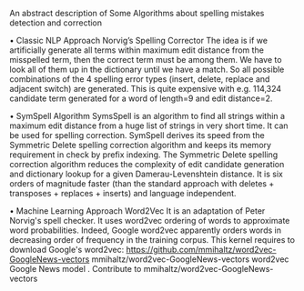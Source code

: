  An abstract description of Some Algorithms about spelling mistakes detection and correction
 
• Classic NLP Approach
Norvig’s Spelling Corrector
The idea is if we artificially generate all terms within maximum edit distance from the misspelled term, then the correct term must be among them. We have to look all of them up in the dictionary until we have a match. So all possible combinations of the 4 spelling error types (insert, delete, replace and adjacent switch) are generated. This is quite expensive with e.g. 114,324 candidate term generated for a word of length=9 and edit distance=2.

• SymSpell Algorithm
SymsSpell is an algorithm to find all strings within a maximum edit distance from a huge list of strings in very short time. It can be used for spelling correction. SymSpell derives its speed from the Symmetric Delete spelling correction algorithm and keeps its memory requirement in check by prefix indexing.
The Symmetric Delete spelling correction algorithm reduces the complexity of edit candidate generation and dictionary lookup for a given Damerau-Levenshtein distance. It is six orders of magnitude faster (than the standard approach with deletes + transposes + replaces + inserts) and language independent.

• Machine Learning Approach
Word2Vec
It is an adaptation of Peter Norvig's spell checker. It uses word2vec ordering of words to approximate word probabilities. Indeed, Google word2vec apparently orders words in decreasing order of frequency in the training corpus. This kernel requires to download Google's word2vec: https://github.com/mmihaltz/word2vec-GoogleNews-vectors mmihaltz/word2vec-GoogleNews-vectors word2vec Google News model . Contribute to mmihaltz/word2vec-GoogleNews-vectors
